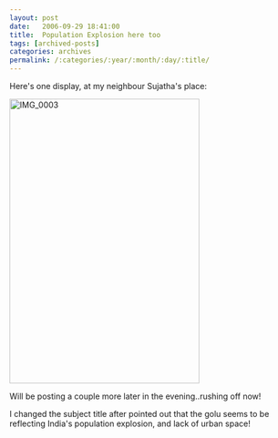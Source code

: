 ```yaml
---
layout: post
date:	2006-09-29 18:41:00
title:  Population Explosion here too
tags: [archived-posts]
categories: archives
permalink: /:categories/:year/:month/:day/:title/
---
```

Here's one display, at my neighbour Sujatha's place:

<A title="Photo Sharing" href="http://www.flickr.com/photos/35949311@N00/255574754/"><IMG height=500 alt=IMG_0003 src="http://static.flickr.com/93/255574754_543a60b16c.jpg" width=333></A>

Will be posting a couple more later in the evening..rushing off now!

I changed the subject title after <LJ user="wondernoon"> pointed out that the golu seems to be reflecting India's population explosion, and lack of urban space!

